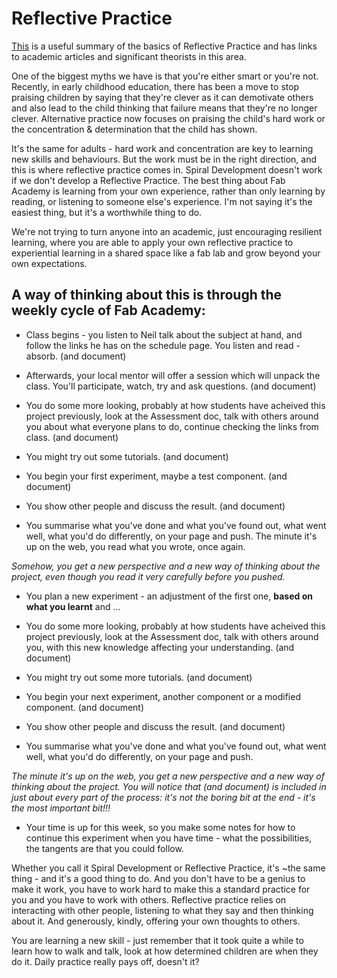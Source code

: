 # Reflective Practice

[This](https://en.wikipedia.org/wiki/Reflective_practice) is a useful summary of the basics of Reflective Practice and has links to academic articles and significant theorists in this area.

One of the biggest myths we have is that you're either smart or you're not. Recently, in early childhood education, there has been a move to stop praising children by saying that they're clever as it can demotivate others and also lead to the child thinking that failure means that they're no longer clever. Alternative practice now focuses on praising the child's hard work or the concentration & determination that the child has shown.  

It's the same for adults - hard work and concentration are key to learning new skills and behaviours. But the work must be in the right direction, and this is where reflective practice comes in. Spiral Development doesn't work if we don't develop a Reflective Practice. The best thing about Fab Academy is learning from your own experience, rather than only learning by reading, or listening to someone else's experience. I'm not saying it's the easiest thing, but it's a worthwhile thing to do.

We're not trying to turn anyone into an academic, just encouraging resilient learning, where you are able to apply your own reflective practice to experiential learning in a shared space like a fab lab and grow beyond your own expectations. 

## A way of thinking about this is through the weekly cycle of Fab Academy:

- Class begins - you listen to Neil talk about the subject at hand, and follow the links he has on the schedule page. You listen and read - absorb. (and document)

- Afterwards, your local mentor will offer a session which will unpack the class. You'll participate, watch, try and ask questions. (and document)

- You do some more looking, probably at how students have acheived this project previously, look at the Assessment doc, talk with others around you about what everyone plans to do, continue checking the links from class. (and document)

- You might try out some tutorials. (and document)

- You begin your first experiment, maybe a test component. (and document)

- You show other people and discuss the result. (and document)

- You summarise what you've done and what you've found out, what went well, what you'd do differently, on your page and push. The minute it's up on the web, you read what you wrote, once again. 

_Somehow, you get a new perspective and a new way of thinking about the project, even though you read it very carefully before you pushed._

- You plan a new experiment - an adjustment of the first one, **based on what you learnt** and ...

- You do some more looking, probably at how students have acheived this project previously, look at the Assessment doc, talk with others around you, with this new knowledge affecting your understanding. (and document)

- You might try out some more tutorials. (and document)

- You begin your next experiment, another component or a modified component. (and document)

- You show other people and discuss the result. (and document)

- You summarise what you've done and what you've found out, what went well, what you'd do differently, on your page and push. 

_The minute it's up on the web, you get a new perspective and a new way of thinking about the project. You will notice that (and document) is included in just about every part of the process: it's not the boring bit at the end - it's the most important bit!!!_

- Your time is up for this week, so you make some notes for how to continue this experiment when you have time - what the possibilities, the tangents are that you could follow.


Whether you call it Spiral Development or Reflective Practice, it's ~the same thing - and it's a good thing to do. And you don't have to be a genius to make it work, you have to work hard to make this a standard practice for you and you have to work with others. Reflective practice relies on interacting with other people, listening to what they say and then thinking about it. And generously, kindly, offering your own thoughts to others. 

You are learning a new skill - just remember that it took quite a while to learn how to walk and talk, look at how determined children are when they do it. Daily practice really pays off, doesn't it?


